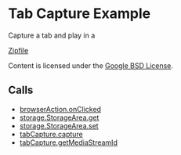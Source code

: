 
Tab Capture Example
=======

Capture a tab and play in a

[Zipfile](http://developer.chrome.com/extensions/examples/api/tabCapture.zip)

Content is licensed under the [Google BSD License](https://developers.google.com/open-source/licenses/bsd).

Calls
-----

* [browserAction.onClicked](https://developer.chrome.com/extensions/browserAction#event-onClicked)
* [storage.StorageArea.get](https://developer.chrome.com/extensions/storage#method-StorageArea-get)
* [storage.StorageArea.set](https://developer.chrome.com/extensions/storage#method-StorageArea-set)
* [tabCapture.capture](https://developer.chrome.com/extensions/tabCapture#method-capture)
* [tabCapture.getMediaStreamId](https://developer.chrome.com/extensions/tabCapture#method-getMediaStreamId)